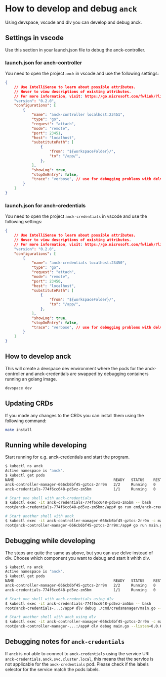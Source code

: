# How to develop and debug `anck`

Using devspace, vscode and dlv you can develop and debug anck.

## Settings in vscode

Use this section in your launch.json file to debug the anck-controller.

### launch.json for anch-controller

You need to open the project `anck` in vscode and use the following settings:

```json
{
    // Use IntelliSense to learn about possible attributes.
    // Hover to view descriptions of existing attributes.
    // For more information, visit: https://go.microsoft.com/fwlink/?linkid=830387
    "version": "0.2.0",
    "configurations": [
        {
            "name": "anck-controller localhost:23451",
            "type": "go",
            "request": "attach",
            "mode": "remote",
            "port": 23451,
            "host": "localhost",
            "substitutePath": [
                {
                    "from": "${workspaceFolder}/",
                    "to": "/app/",
                },
            ],
            "showLog": true,
            "stopOnEntry": false,
            "trace": "verbose", // use for debugging problems with delve (breakpoints not working, etc.)
        }
    ]
}
```

### launch.json for anch-credentials

You need to open the project `anck-credentials` in vscode and use the following settings:

```json
{
    // Use IntelliSense to learn about possible attributes.
    // Hover to view descriptions of existing attributes.
    // For more information, visit: https://go.microsoft.com/fwlink/?linkid=830387
    "version": "0.2.0",
    "configurations": [
        {
            "name": "anck-credentials localhost:23450",
            "type": "go",
            "request": "attach",
            "mode": "remote",
            "port": 23450,
            "host": "localhost",
            "substitutePath": [
                {
                    "from": "${workspaceFolder}/",
                    "to": "/app/",
                },
            ],
            "showLog": true,
            "stopOnEntry": false,
            "trace": "verbose", // use for debugging problems with delve (breakpoints not working, etc.)
        }
    ]
}
```

## How to develop anck

This will create a devspace dev environment where the pods for the anck-controller and anck-credentials are swapped by debugging containers running an golang image.

```bash
devspace dev
```

## Updating CRDs

If you made any changes to the CRDs you can install them using the following command:

```bash
make install
```

## Running while developing

Start running for e.g. anck-credentials and start the program.

```bash
$ kubectl ns anck
Active namespace is "anck".
$ kubectl get pods
NAME                                             READY   STATUS    RESTARTS   AGE
anck-controller-manager-666cb6bf45-gztcs-2rr9m   2/2     Running   0          11h
anck-credentials-774f6cc648-pd5vz-zm5bm          1/1     Running   0          11h

# Start one shell with anck-credentials
$ kubectl exec -it anck-credentials-774f6cc648-pd5vz-zm5bm -- bash
root@anck-credentials-774f6cc648-pd5vz-zm5bm:/app# go run cmd/anck-credentials/main.go

# Start another shell with anck
$ kubectl exec -it anck-controller-manager-666cb6bf45-gztcs-2rr9m -c manager -- bash
root@anck-controller-manager-666cb6bf45-gztcs-2rr9m:/app# go run main.go
```

## Debugging while developing

The steps are quite the same as above, but you can use delve instead of dlv.
Choose which component you want to debug and start it whith dlv.

```bash
$ kubectl ns anck
Active namespace is "anck".
$ kubectl get pods
NAME                                             READY   STATUS    RESTARTS   AGE
anck-controller-manager-666cb6bf45-gztcs-2rr9m   2/2     Running   0          11h
anck-credentials-774f6cc648-pd5vz-zm5bm          1/1     Running   0          11h

# Start one shell with anck-credentials using dlv
$ kubectl exec -it anck-credentials-774f6cc648-pd5vz-zm5bm -- bash
root@anck-credentials-...:/app# dlv debug ./cmd/credsmanager/main.go --listen=0.0.0.0:2345 --api-version=2 --output /tmp/__debug_bin --headless --build-flags="-mod=vendor"

# Start another shell with anck using dlv
$ kubectl exec -it anck-controller-manager-666cb6bf45-gztcs-2rr9m -c manager -- bash
root@anck-controller-manager-...:/app# dlv debug main.go --listen=0.0.0.0:2345 --api-version=2 --output /tmp/__debug_bin --headless --build-flags="-mod=vendor"
```

## Debugging notes for `anck-credentials`

If `anck` is not able to connect to `anck-credentials` using the service URI `anck-credentials.anck.svc.cluster.local`, this means that the service is not applicable for the `anck-credentials` pod. Please check if the labels selector for the service match the pods labels.
